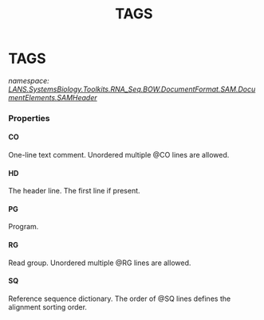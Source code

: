 ﻿---
title: TAGS
---

# TAGS
_namespace: [LANS.SystemsBiology.Toolkits.RNA_Seq.BOW.DocumentFormat.SAM.DocumentElements.SAMHeader](N-LANS.SystemsBiology.Toolkits.RNA_Seq.BOW.DocumentFormat.SAM.DocumentElements.SAMHeader.html)_






### Properties

#### CO
One-line text comment. Unordered multiple @CO lines are allowed.
#### HD
The header line. The first line if present.
#### PG
Program.
#### RG
Read group. Unordered multiple @RG lines are allowed.
#### SQ
Reference sequence dictionary. The order of @SQ lines defines the alignment sorting order.
